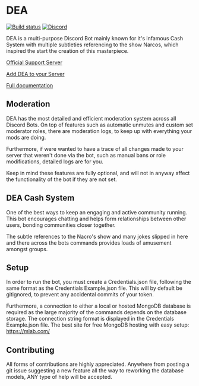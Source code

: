 # DEA
[![Build status](https://ci.appveyor.com/api/projects/status/5sb7n8a09w9clute/branch/dev?svg=true)](https://github.com/RealBlazeIt/DEA)
[![Discord](https://discordapp.com/api/guilds/290759415362224139/widget.png)](https://discord.gg/Tuptja9)

DEA is a multi-purpose Discord Bot mainly known for it's infamous Cash System with multiple subtleties referencing to the show Narcos, which inspired the start the creation of this masterpiece.

[Official Support Server](https://discord.gg/Tuptja9)

[Add DEA to your Server](https://discordapp.com/oauth2/authorize?client_id=290823959669374987&scope=bot&permissions=477195286)

[Full documentation](https://realblazeit.github.io/DEA/)
## Moderation
DEA has the most detailed and efficient moderation system across all Discord Bots. On top of features such as automatic unmutes and custom set moderator roles, there are moderation logs, to keep up with everything your mods are doing. 

Furthermore, if were wanted to have a trace of all changes made to your server that weren't done via the bot, such as manual bans or role modifications, detailed logs are for you.

Keep in mind these features are fully optional, and will not in anyway affect the functionality of the bot if they are not set.
## DEA Cash System
One of the best ways to keep an engaging and active community running. This bot encourages chatting and helps form relationships between other users, bonding communities closer together.

The subtle references to the Nacro's show and many jokes slipped in here and there across the bots commands provides loads of amusement amongst groups. 
## Setup

In order to run the bot, you must create a Credentials.json file, following the same format as the Credentials Example.json file. This will by default be gitignored, to prevent any accidental commits of your token.

Furthermore, a connection to either a local or hosted MongoDB database is required as the large majority of the commands depends on the database storage. The connection string format is displayed in the Credentials Example.json file. The best site for free MongoDB hosting with easy setup: https://mlab.com/

## Contributing

All forms of contributions are highly appreciated. Anywhere from posting a git issue suggesting a new feature all the way to reworking the database models, ANY type of help will be accepted. 
